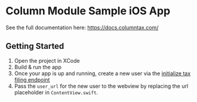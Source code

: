 # Column Module Sample iOS App

See the full documentation here: https://docs.columntax.com/

## Getting Started

1. Open the project in XCode
1. Build & run the app
1. Once your app is up and running, create a new user via the [initialize tax filing endpoint](https://docs.columntax.com/reference/express-initialize-tax-filing)
1. Pass the `user_url` for the new user to the webview by replacing
the url placeholder in `ContentView.swift`.
